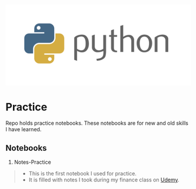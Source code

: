 ![alt text](https://github.com/PattiCakes59/Practice/blob/main/Images/python-logo.png)
# Practice
Repo holds practice notebooks. These notebooks are for new and old skills I have learned.
## Notebooks
1. Notes-Practice
 >- This is the first notebook I used for practice.
 >- It is filled with notes I took during my finance class on [Udemy](https://www.udemy.com/course/python-for-finance-investment-fundamentals-data-analytics/).
